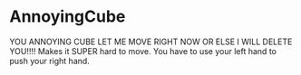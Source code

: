 # AnnoyingCube
YOU ANNOYING CUBE LET ME MOVE RIGHT NOW OR ELSE I WILL DELETE YOU!!!! Makes it SUPER hard to move. You have to use your left hand to push your right hand.
